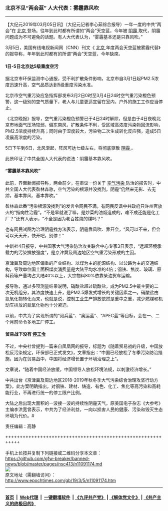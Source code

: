 ### 北京不见“两会蓝” 人大代表：雾霾靠风吹
------------------------

<p>
 【大纪元2019年03月05日讯】（大纪元记者李心茹综合报导）一年一度的中共“两会”在
 <a href="http://www.epochtimes.com/gb/tag/%E5%8C%97%E4%BA%AC.html">
  北京
 </a>
 登场。往年到此时都有所谓的“两会”天空蓝，今年被
 <a href="http://www.epochtimes.com/gb/tag/%E9%98%B4%E9%9C%BE.html">
  阴霾
 </a>
 取代，阴霾问题成为不可避免的话题。有人大代表认为，“雾霾基本还是只靠风吹。”
</p>
<p>
 3月5日，美国有线电视新闻网（CNN）刊文《
 <a href="http://www.epochtimes.com/gb/tag/%E5%8C%97%E4%BA%AC.html">
  北京
 </a>
 年度两会天空蓝被雾霾代替》的报导称，年年到此时都有的所谓“两会”天空蓝，今年缺席。
</p>
<h4>
 1日-5日北京达5级重度空污
</h4>
<p>
 据北京市环保监测中心通报，受不利扩散条件影响，北京市自3月1日起PM2.5浓度迅速升高，空气品质达到5级重度污染水准。
</p>
<p>
 北京市空气重污染应急指挥部发布3月2日0时至3月4日24时空气重污染橙色预警，这一级别的空气质量下，老人与儿童更适宜留在室内，户外的施工工作应当停止。
</p>
<p>
 《北京晚报》报导，空气重污染橙色预警已于4日24时解除，但是由于4日夜晚北京市地面气压场较弱，偏东南风，扩散条件不利，受区域高浓度污染物回流影响，PM2.5浓度持续升高；同时由于湿度较大，污染物二次生成转化反应强，造成5日凌晨高浓度的污染。
</p>
<p>
 5日下午到6日，北风渐起，阵风可达七级左右，将彻底驱散
 <a href="http://www.epochtimes.com/gb/tag/%E9%98%B4%E9%9C%BE.html">
  阴霾
 </a>
 。
</p>
<p>
 此景印证了中共全国人大代表的说法：阴霾基本靠风吹。
</p>
<h4>
 “雾霾基本靠风吹”
</h4>
<p>
 此前，界面新闻报导称，两会前夕，在审议一份关于
 <a href="http://www.epochtimes.com/gb/tag/%E7%A9%BA%E6%B0%94%E6%B1%A1%E6%9F%93.html">
  空气污染
 </a>
 防治的报告时，中共全国人大代表昝林森称，空气污染的根源并没找到，阴霾“仍然来无影、去无踪，基本靠风、基本靠吹。”
</p>
<p>
 昝林森此番“污染根源没找到”的发言令网民不满。有网民反讽中共政府只许州官放火的“指向性治霾”。“不是早就说了嘛，是炒菜的油烟造成的，难不成还能是化工厂？”还有人表示，“不全是因为老百姓烧的煤吗？”
</p>
<p>
 也有网民试图为治理阴霾找方法表示，阴霾靠风吹、靠开会，“风可以不来，但会可以天天开，快开吧，别停！”
</p>
<p>
 中新社4日报导，中共国家大气污染防治攻关联合中心专家3日表示，“远超环境承载力的污染排放强度”，是京津冀及周边地区空气重污染形成的主因。
</p>
<p>
 京津冀及周边地区偏重的产业结构、以煤为主的能源结构、以公路为主的交通结构，导致单位国土面积煤炭消费量是大陆平均水准的4倍；钢铁、焦炭、玻璃、原料药等产量均占大陆40%以上，大宗物料80%依靠柴油货车运输。
</p>
<p>
 报导称，通过多项测量结果说明，硝酸盐超过硫酸盐，成为PM2.5中最主要的二次无机组分，其浓度快速上升，是PM2.5爆发式增长的关键因素之一。硝酸盐由氮氧化物转化而来，也就是说，控制工业生产排放依然是重中之重，减少燃煤和机动车排放的氮氧化物也十分紧迫。
</p>
<p>
 以前，中共为了实现所谓的“阅兵蓝”、“奥运蓝”、“APEC蓝”等目标，会在一、二个月前命令多地工厂停工。
</p>
<h4>
 贸易战下没有
 <a href="http://www.epochtimes.com/gb/tag/%E5%81%9C%E5%B7%A5%E4%BB%A4.html">
  停工令
 </a>
</h4>
<p>
 不过，中央社曾提到一篇来自凤凰网的报导，标题为《随着贸易战的升级，中国放松反污染规定，环保部已正式发文》，文章指出：“中国已经放松了冬季污染防治措施，因为在贸易战中，中国将经济增长置于环境治理之上”。
</p>
<p>
 文章说，“随着中国经济放缓，中国领导人放松环境法规，以刺激经济增长。”
</p>
<p>
 中共出台《京津冀及周边地区2018-2019年秋冬季大气污染综合治理攻坚行动方案》，此方案明确指出，对钢铁、建材、铸造、有色、化工、焦化等高污染和高耗能行业，不再进行统一的停工限产比例。
</p>
<p>
 大陆之后出现大面积的一波接一波的持续性阴霾天气。原美国电子杂志《大参考》主编李洪宽曾表示，中共为了经济利益，一向以损害人民的健康、污染和毁灭生态环境为代价。#
</p>
<p>
 责任编辑：高静
</p>

+++++++++++++++++++++++++++++++++++++++++++++++++++++++++++<br/><br/>
手机上长按并复制下列链接或二维码分享本文章：<br/>
https://github.com/gfw-breaker/banned-news/blob/master/pages/nsc413/n11091174.md <br/>
<a href='https://github.com/gfw-breaker/banned-news/blob/master/pages/nsc413/n11091174.md'><img src='https://github.com/gfw-breaker/banned-news/blob/master/pages/nsc413/n11091174.md.png'/></a> <br/>
原文地址（需翻墙访问）：http://www.epochtimes.com/gb/19/3/5/n11091174.htm


------------------------
#### [首页](https://github.com/gfw-breaker/banned-news/blob/master/README.md) &nbsp;|&nbsp; [Web代理](https://github.com/labour-camp/helloworld) &nbsp;|&nbsp; [一键翻墙软件](https://github.com/gfw-breaker/nogfw/blob/master/README.md) &nbsp;| [《九评共产党》](https://github.com/gfw-breaker/9ping.md/blob/master/README.md#九评之一评共产党是什么) | [《解体党文化》](https://github.com/gfw-breaker/jtdwh.md/blob/master/README.md) | [《共产主义的终极目的》](https://github.com/gfw-breaker/gczydzjmd.md/blob/master/README.md)

